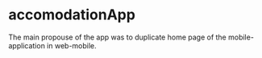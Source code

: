 # accomodationApp

The main propouse of the app was to duplicate home page of the mobile-application in web-mobile.

